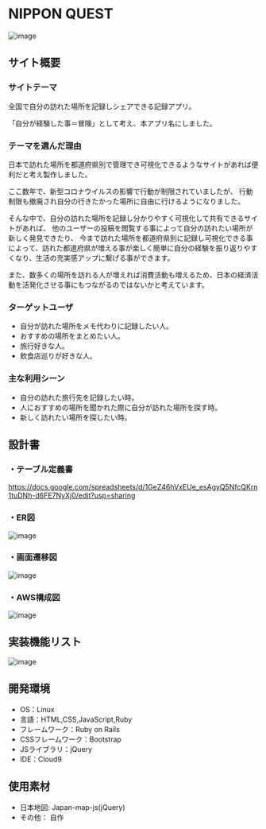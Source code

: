 



# NIPPON QUEST

![image](https://github.com/yssmmr/nippon-quest/assets/125275634/b656538c-864e-4206-b76c-8988b0657c17)

## サイト概要
### サイトテーマ
全国で自分の訪れた場所を記録しシェアできる記録アプリ。

「自分が経験した事＝冒険」として考え、本アプリ名にしました。


### テーマを選んだ理由
日本で訪れた場所を都道府県別で管理でき可視化できるようなサイトがあれば便利だと考え製作しました。

ここ数年で、新型コロナウイルスの影響で行動が制限されていましたが、
行動制限も撤廃され自分の行きたかった場所に自由に行けるようになりました。

そんな中で、自分の訪れた場所を記録し分かりやすく可視化して共有できるサイトがあれば、
他のユーザーの投稿を閲覧する事によって自分の訪れたい場所が新しく発見できたり、
今まで訪れた場所を都道府県別に記録し可視化できる事によって、訪れた都道府県が増える事が楽しく簡単に自分の経験を振り返りやすくなり、生活の充実感アップに繋げる事ができます。

また、数多くの場所を訪れる人が増えれば消費活動も増えるため、日本の経済活動を活発化させる事にもつながるのではないかと考えています。



### ターゲットユーザ
- 自分が訪れた場所をメモ代わりに記録したい人。
- おすすめの場所をまとめたい人。
- 旅行好きな人。
- 飲食店巡りが好きな人。


### 主な利用シーン
- 自分の訪れた旅行先を記録したい時。
- 人におすすめの場所を聞かれた際に自分が訪れた場所を探す時。
- 新しく訪れたい場所を探したい時。


## 設計書
### ・テーブル定義書
https://docs.google.com/spreadsheets/d/1GeZ46hVxEUe_esAgyQ5NfcQKrn1tuDNh-d6FE7NyXj0/edit?usp=sharing

### ・ER図

![image](https://github.com/yssmmr/nippon-quest/assets/125275634/2ca067e8-03fb-48ef-95d2-bdadcc0ac559)


### ・画面遷移図
![image](https://github.com/yssmmr/nippon-quest/assets/125275634/7673ae25-2087-422a-9928-523db8dfb5d0)

### ・AWS構成図
![image](https://github.com/yssmmr/nippon-quest/assets/125275634/7bbc6559-5290-47e5-af47-7913715f2ef1)


## 実装機能リスト
![image](https://github.com/yssmmr/nippon-quest/assets/125275634/b0ae3b99-f7b2-4908-8efc-2001beec50a0)


## 開発環境
- OS：Linux
- 言語：HTML,CSS,JavaScript,Ruby
- フレームワーク：Ruby on Rails
- CSSフレームワーク：Bootstrap
- JSライブラリ：jQuery
- IDE：Cloud9

## 使用素材
- 日本地図: Japan-map-js(jQuery)
- その他： 自作

